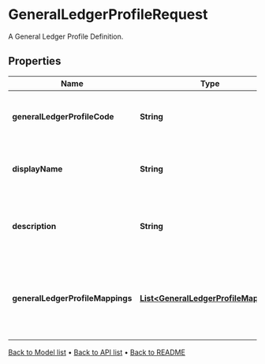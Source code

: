 

# GeneralLedgerProfileRequest

A General Ledger Profile Definition.

## Properties

| Name | Type | Description | Notes |
|------------ | ------------- | ------------- | -------------|
|**generalLedgerProfileCode** | **String** | The unique code for the General Ledger Profile |  |
|**displayName** | **String** | The name of the General Ledger Profile |  |
|**description** | **String** | A description for the General Ledger Profile |  [optional] |
|**generalLedgerProfileMappings** | [**List&lt;GeneralLedgerProfileMapping&gt;**](GeneralLedgerProfileMapping.md) | Rules for mapping Account or property values to aggregation pattern definitions |  |



[Back to Model list](../README.md#documentation-for-models) &#8226; [Back to API list](../README.md#documentation-for-api-endpoints) &#8226; [Back to README](../README.md)


